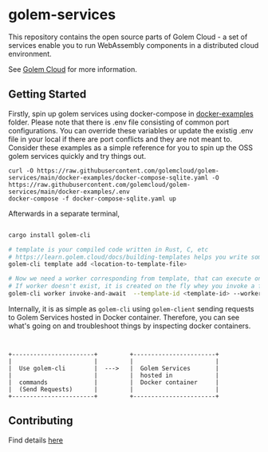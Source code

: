 # golem-services

This repository contains the open source parts of Golem Cloud - a set of services enable you to run WebAssembly components in a distributed cloud environment.

See [Golem Cloud](https://golem.cloud) for more information.

## Getting Started


Firstly, spin up golem services using docker-compose in [docker-examples](docker-examples) folder. Please note that there is .env file consisting 
of common port configurations. You can  override these variables or update the existig .env file in your local if there are port conflicts and they are not meant to. Consider these examples as a simple reference for you to spin up the OSS golem services quickly and try things out. 

```
curl -O https://raw.githubusercontent.com/golemcloud/golem-services/main/docker-examples/docker-compose-sqlite.yaml -O https://raw.githubusercontent.com/golemcloud/golem-services/main/docker-examples/.env
docker-compose -f docker-compose-sqlite.yaml up

```
Afterwards in a separate terminal,

```bash

cargo install golem-cli

# template is your compiled code written in Rust, C, etc
# https://learn.golem.cloud/docs/building-templates helps you write some code and create a template - as an example
golem-cli template add <location-to-template-file> 

# Now we need a worker corresponding from template, that can execute one of the functions in template
# If worker doesn't exist, it is created on the fly whey you invoke a function in template
golem-cli worker invoke-and-await  --template-id <template-id> --worker-name my-worker --function golem:it/api/add-item --parameters '[{"product-id" : "foo", "name" : "foo" , "price" : 10, "quantity" : 1}]'

```

Internally, it is as simple as `golem-cli` using `golem-client` sending requests to Golem Services hosted in Docker container.
Therefore, you can see what's going on and troubleshoot things by inspecting docker containers.

```


+-----------------------+         +-----------------------+
|                       |         |                       |
|  Use golem-cli        |  --->   |  Golem Services       |
|                       |         |  hosted in            |
|  commands             |         |  Docker container     |
|  (Send Requests)      |         |                       |
+-----------------------+         +-----------------------+

```


## Contributing
Find details [here](CONTRIBUTING.md)
